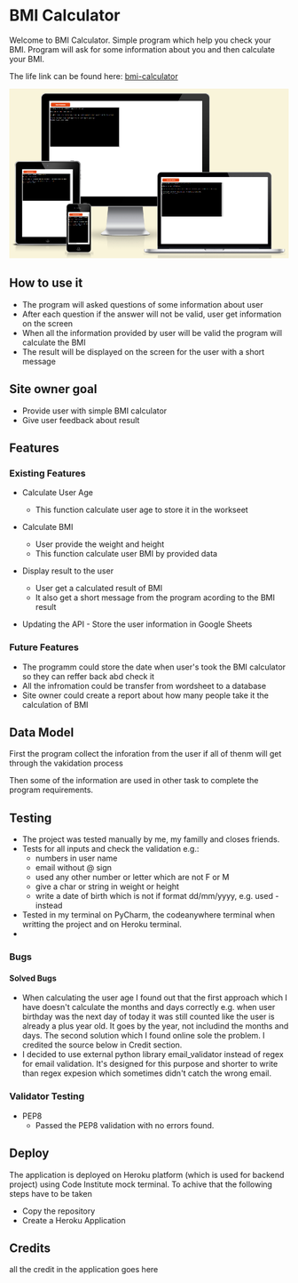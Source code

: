 # BMI Calculator

Welcome to BMI Calculator. Simple program which help you check your BMI. Program will ask for some information about you and then calculate your BMI.

The life link can be found here: [bmi-calculator](https://calculate-your-bmi-50a851f64fcf.herokuapp.com/)

![BMI calculator Am I Responsive Image](docs/readme_images/am-i-responsive.png)

## How to use it
- The program will asked questions of some information about user 
- After each question if the answer will not be valid, user get information on the screen
- When all the information provided by user will be valid the program will calculate the BMI
- The result will be displayed on the screen for the user with a short message

## Site owner goal
- Provide user with simple BMI calculator
- Give user feedback about result

## Features

### Existing Features
- Calculate User Age
    - This function calculate user age to store it in the workseet

 - Calculate BMI
    - User provide the weight and height
    - This function calculate user BMI by provided data

  - Display result to the user
    - User get a calculated result of BMI
    - It also get a short message from the program acording to the BMI result

   - Updating the API
    - Store the user information in Google Sheets

 ### Future Features
- The programm could store the date when user's took the BMI calculator so they can reffer back abd check it
- All the infromation could be transfer from wordsheet to a database
- Site owner could create a report about how many people take it the calculation of BMI

## Data Model
First the program collect the inforation from the user if all of thenm will get through the vakidation process

Then some of the information are used in other task to complete the program requirements.



## Testing
- The project was tested manually by me, my familly and closes friends.
- Tests for all inputs and check the validation e.g.:
     - numbers in user name
     - email without @ sign
     - used any other number or letter which are not F or M
     - give a char or string in weight or height
     - write a date of birth which is not if format dd/mm/yyyy, e.g. used - instead
- Tested in my terminal on PyCharm, the codeanywhere terminal when writting the project and on Heroku terminal.
- 

### Bugs

#### Solved Bugs
- When calculating the user age I found out that the first approach which I have doesn't calculate the months and days correctly e.g. when user birthday was the next day of today it was still counted like the user is already a plus year old. It goes by the year, not includind the months and days. The second solution which I found online sole the problem. I credited the source below in Credit section.
- I decided to use external python library email_validator instead of regex for email validation. It's designed for this purpose and shorter to write than regex expesion which sometimes didn't catch the wrong email.

### Validator Testing
- PEP8
    - Passed the PEP8 validation with no errors found.

## Deploy
The application is deployed on Heroku platform (which is used for backend project) using Code Institute mock terminal.
To achive that the following steps have to be taken
 - Copy the repository
 - Create a Heroku Application


## Credits
all the credit in the application goes here
